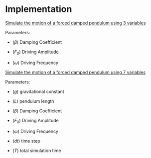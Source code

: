 # Implementation

[Simulate the motion of a forced damped pendulum using 3 variables](https://mg-2025p03.github.io/physics/Physics/1%20Mechanics/pPendulum.html)

Parameters:

- $(\beta)$ Damping Coefficient
  
- $(F_0)$ Driving Amplitude
  
- $(\omega)$ Driving Frequency

[Simulate the motion of a forced damped pendulum using 7 variables](https://mg-2025p03.github.io/physics/Physics/1%20Mechanics/pendulum.html)

Parameters:

- $(g)$ gravitational constant
  
- $(L)$ pendulum length
  
- $(\beta)$ Damping Coefficient
  
- $(F_0)$ Driving Amplitude
  
- $(\omega)$ Driving Frequency
  
- $(dt)$ time step 

- $(T)$ total simulation time

